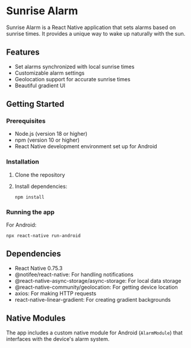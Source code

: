 # Sunrise Alarm

Sunrise Alarm is a React Native application that sets alarms based on sunrise times. It provides a unique way to wake up naturally with the sun.

## Features

- Set alarms synchronized with local sunrise times
- Customizable alarm settings
- Geolocation support for accurate sunrise times
- Beautiful gradient UI

## Getting Started

### Prerequisites

- Node.js (version 18 or higher)
- npm (version 10 or higher)
- React Native development environment set up for Android

### Installation

1. Clone the repository
2. Install dependencies:

   ```
   npm install
   ```

### Running the app

For Android:

`npx react-native run-android`

## Dependencies

- React Native 0.75.3
- @notifee/react-native: For handling notifications
- @react-native-async-storage/async-storage: For local data storage
- @react-native-community/geolocation: For getting device location
- axios: For making HTTP requests
- react-native-linear-gradient: For creating gradient backgrounds

## Native Modules

The app includes a custom native module for Android (`AlarmModule`) that interfaces with the device's alarm system.

